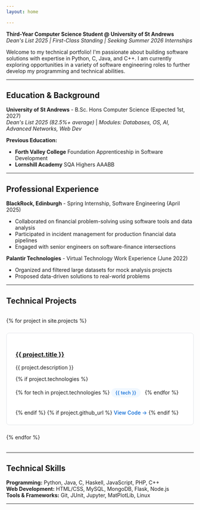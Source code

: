 ```yaml
---
layout: home

---
```


**Third-Year Computer Science Student @ University of St Andrews**  
*Dean's List 2025 | First-Class Standing | Seeking Summer 2026 Internships*

Welcome to my technical portfolio! I'm passionate about building software solutions with expertise in Python, C, Java, and C++. I am currently exploring opportunities in a variety of software engineering roles to further develop my programming and technical abilities.

---

##  Education & Background

**University of St Andrews** - B.Sc. Hons Computer Science (Expected 1st, 2027)  
*Dean's List 2025 (82.5%+ average)* | *Modules: Databases, OS, AI, Advanced Networks, Web Dev*

**Previous Education:** 
- **Forth Valley College** Foundation Apprenticeship in Software Development 
- **Lornshill Academy** SQA Highers AAABB

---

##  Professional Experience

**BlackRock, Edinburgh** - Spring Internship, Software Engineering (April 2025)  
- Collaborated on financial problem-solving using software tools and data analysis
- Participated in incident management for production financial data pipelines
- Engaged with senior engineers on software-finance intersections

**Palantir Technologies** - Virtual Technology Work Experience (June 2022)  
- Organized and filtered large datasets for mock analysis projects
- Proposed data-driven solutions to real-world problems

---

##  Technical Projects

<div class="project-grid">
{% for project in site.projects %}
  <div class="project-card">
    <h3><a href="{{ project.url }}">{{ project.title }}</a></h3>
    <p>{{ project.description }}</p>
    {% if project.technologies %}
    <div class="tech-tags">
      {% for tech in project.technologies %}
      <span class="tech-tag">{{ tech }}</span>
      {% endfor %}
    </div>
    {% endif %}
    {% if project.github_url %}
    <a href="{{ project.github_url }}" class="project-link">View Code →</a>
    {% endif %}
  </div>
{% endfor %}
</div>

---

##  Technical Skills

**Programming:** Python, Java, C, Haskell, JavaScript, PHP, C++  
**Web Development:** HTML/CSS, MySQL, MongoDB, Flask, Node.js  
**Tools & Frameworks:** Git, JUnit, Jupyter, MatPlotLib, Linux

---


<style>
.project-grid {
  display: grid;
  grid-template-columns: repeat(auto-fill, minmax(320px, 1fr));
  gap: 1.5rem;
  margin: 2rem 0;
}

.project-card {
  border: 1px solid #e1e4e8;
  border-radius: 8px;
  padding: 1.5rem;
  transition: transform 0.2s, box-shadow 0.2s;
  background: white;
}

.project-card:hover {
  transform: translateY(-2px);
  box-shadow: 0 6px 20px rgba(0,0,0,0.1);
}

.tech-tags {
  margin: 1rem 0;
}

.tech-tag {
  display: inline-block;
  background: #f1f8ff;
  color: #0366d6;
  padding: 0.3rem 0.7rem;
  border-radius: 15px;
  font-size: 0.8rem;
  margin-right: 0.5rem;
  margin-bottom: 0.5rem;
  font-weight: 500;
}

.project-link {
  color: #0366d6;
  text-decoration: none;
  font-weight: 500;
  display: inline-block;
  margin-top: 0.5rem;
}

.project-link:hover {
  text-decoration: underline;
}

.btn {
  display: inline-block;
  background: #0366d6;
  color: white;
  padding: 0.7rem 1.5rem;
  border-radius: 6px;
  text-decoration: none;
  font-weight: 500;
  margin-right: 1rem;
  margin-bottom: 1rem;
  transition: background 0.2s;
}

.btn:hover {
  background: #0256b9;
  text-decoration: none;
  color: white;
}

.btn-secondary {
  background: #6c757d;
}

.btn-secondary:hover {
  background: #545b62;
}
</style>